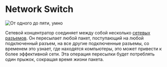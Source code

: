 # Network Switch
![От одного до пяти, умно](block:better_cc:network_hub)

Сетевой концентратор соединяет между собой несколько [сетевых разъемов](network_connector.md). Он пересылает любой пакет, поступающий на любой подключенный разъем, на все другие подключенные разъемы, со временем это узнает, где находятся компьютеры, это может привести к более эффективной сети. Эта операция пересылки будет потреблять один прыжок, сокращая время жизни пакета.
